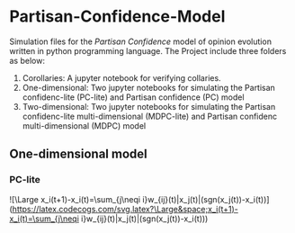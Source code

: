 # Partisan-Confidence-Model
Simulation files for the *Partisan Confidence* model of opinion evolution written in python programming language. 
The Project include three folders as below: 
1. Corollaries: A jupyter notebook for verifying collaries. 
2. One-dimensional: Two jupyter notebooks for simulating the Partisan confidenc-lite (PC-lite) and Partisan confidence (PC) model 
3. Two-dimensional: Two jupyter notebooks for simulating the Partisan confidenc-lite multi-dimensional (MDPC-lite) and Partisan confidenc multi-dimensional (MDPC) model 

## One-dimensional model 
### PC-lite 

![\Large x_i(t+1)-x_i(t)=\sum_{j\neqi i}w_{ij}(t)|x_j(t)|(sgn(x_j(t))-x_i(t))](https://latex.codecogs.com/svg.latex?\Large&space;x_i(t+1)-x_i(t)=\sum_{j\neqi i}w_{ij}(t)|x_j(t)|(sgn(x_j(t))-x_i(t))) 






